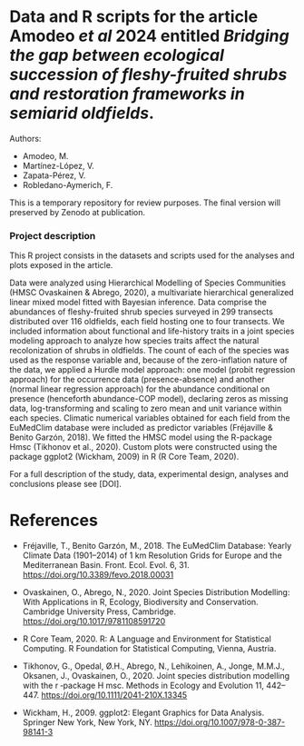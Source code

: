 # Data and R scripts for the article Amodeo *et al* 2024 entitled *Bridging the gap between ecological succession of fleshy-fruited shrubs and restoration frameworks in semiarid oldfields*.

Authors: 

* Amodeo, M.
* Martínez-López, V.
* Zapata-Pérez, V.
* Robledano-Aymerich, F. 

This is a temporary repository for review purposes. The final version will preserved by Zenodo at publication.

### Project description

This R project consists in the datasets and scripts used for the analyses and plots exposed in the article. 

Data were analyzed using Hierarchical Modelling of Species Communities (HMSC Ovaskainen & Abrego, 2020), a multivariate hierarchical generalized linear mixed model fitted with Bayesian inference. Data comprise the abundances of fleshy-fruited shrub species surveyed in 299 transects distributed over 116 oldfields, each field hosting one to four transects. We included information about functional and life-history traits in a joint species modeling approach to analyze how species traits affect the natural recolonization of shrubs in oldfields. The count of each of the species was used as the response variable and, because of the zero-inflation nature of the data, we applied a Hurdle model approach: one model (probit regression approach) for the occurrence data (presence-absence) and another (normal linear regression approach) for the abundance conditional on presence (henceforth abundance-COP model), declaring zeros as missing data, log-transforming and scaling to zero mean and unit variance within each species. Climatic numerical variables obtained for each field from the EuMedClim database were included as predictor variables (Fréjaville & Benito Garzón, 2018). We fitted the HMSC model using the R-package Hmsc (Tikhonov et al., 2020). Custom plots were constructed using the package ggplot2 (Wickham, 2009) in R (R Core Team, 2020). 

For a full description of the study, data, experimental design, analyses and conclusions please see [DOI].


# References

* Fréjaville, T., Benito Garzón, M., 2018. The EuMedClim Database: Yearly Climate Data (1901–2014) of 1 km Resolution Grids for Europe and the Mediterranean Basin. Front. Ecol. Evol. 6, 31. https://doi.org/10.3389/fevo.2018.00031

* Ovaskainen, O., Abrego, N., 2020. Joint Species Distribution Modelling: With Applications in R, Ecology, Biodiversity and Conservation. Cambridge University Press, Cambridge. https://doi.org/10.1017/9781108591720

* R Core Team, 2020. R: A Language and Environment for Statistical Computing. R Foundation for Statistical Computing, Vienna, Austria.

* Tikhonov, G., Opedal, Ø.H., Abrego, N., Lehikoinen, A., Jonge, M.M.J., Oksanen, J., Ovaskainen, O., 2020. Joint species distribution modelling with the r ‐package H msc. Methods in Ecology and Evolution 11, 442–447. https://doi.org/10.1111/2041-210X.13345

* Wickham, H., 2009. ggplot2: Elegant Graphics for Data Analysis. Springer New York, New York, NY. https://doi.org/10.1007/978-0-387-98141-3